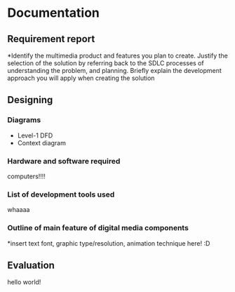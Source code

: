 # Documentation
## Requirement report
*Identify the multimedia product and features you plan to create. Justify the selection of the solution by referring back to the SDLC processes of understanding the problem, and planning. Briefly explain the development approach you will apply when creating the solution

## Designing
### Diagrams
- Level-1 DFD 
- Context diagram

### Hardware and software required
computers!!!!

### List of development tools used 
whaaaa

### Outline of main feature of digital media components
*insert text font, graphic type/resolution, animation technique here! :D

## Evaluation
hello world!
